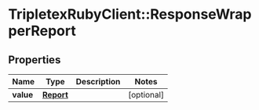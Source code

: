 # TripletexRubyClient::ResponseWrapperReport

## Properties
Name | Type | Description | Notes
------------ | ------------- | ------------- | -------------
**value** | [**Report**](Report.md) |  | [optional] 



